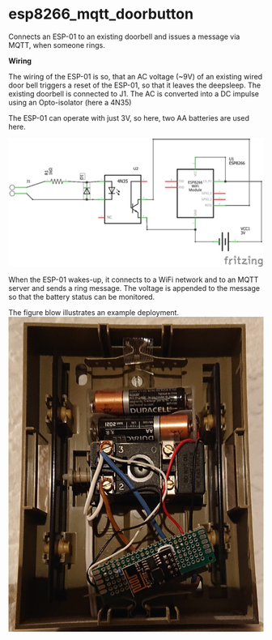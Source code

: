 # esp8266_mqtt_doorbutton
Connects an ESP-01 to an existing doorbell and issues a message via MQTT, when someone rings.


**Wiring**

The wiring of the ESP-01 is so, that an AC voltage (~9V) of an existing wired door bell triggers a reset of the ESP-01, so that it leaves the deepsleep. The existing doorbell is connected to J1. The AC is converted into a DC impulse using an Opto-isolator (here a 4N35)

The ESP-01 can operate with just 3V, so here, two AA batteries are used here.

![Wiring](Wiring/DoorBell_Schaltplan.png)


When the ESP-01 wakes-up, it connects to a WiFi network and to an MQTT server and sends a ring message. The voltage is appended to the message so that the battery status can be monitored.

The figure blow illustrates an example deployment. 
![Example](Wiring/Image_small.jpg)
